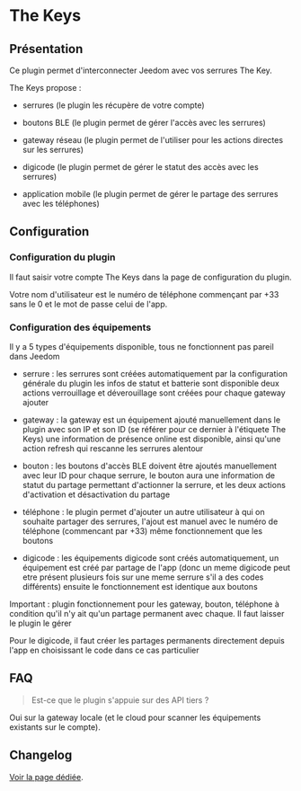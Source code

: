 # The Keys

## Présentation

Ce plugin permet d'interconnecter Jeedom avec vos serrures The Key.

The Keys propose :

- serrures (le plugin les récupère de votre compte)

- boutons BLE (le plugin permet de gérer l'accès avec les serrures)

- gateway réseau (le plugin permet de l'utiliser pour les actions directes sur les serrures)

- digicode (le plugin permet de gérer le statut des accès avec les serrures)

- application mobile (le plugin permet de gérer le partage des serrures avec les téléphones)

## Configuration

### Configuration du plugin

Il faut saisir votre compte The Keys dans la page de configuration du plugin.

Votre nom d'utilisateur est le numéro de téléphone commençant par +33 sans le 0 et le mot de passe celui de l'app.

### Configuration des équipements

Il y a 5 types d'équipements disponible, tous ne fonctionnent pas pareil dans Jeedom

- serrure : les serrures sont créées automatiquement par la configuration générale du plugin
  les infos de statut et batterie sont disponible
  deux actions verrouillage et déverouillage sont créées pour chaque gateway ajouter

- gateway : la gateway est un équipement ajouté manuellement dans le plugin avec son IP et son ID (se référer pour ce dernier à l'étiquete The Keys)
  une information de présence online est disponible, ainsi qu'une action refresh qui rescanne les serrures alentour

- bouton : les boutons d'accès BLE doivent être ajoutés manuellement avec leur ID
  pour chaque serrure, le bouton aura une information de statut du partage permettant d'actionner la serrure, et les deux actions d'activation et désactivation du partage

- téléphone : le plugin permet d'ajouter un autre utilisateur à qui on souhaite partager des serrures, l'ajout est manuel avec le numéro de téléphone (commencant par +33)
  même fonctionnement que les boutons

- digicode : les équipements digicode sont créés automatiquement, un équipement est créé par partage de l'app (donc un meme digicode peut etre présent plusieurs fois sur une meme serrure s'il a des codes différents)
  ensuite le fonctionnement est identique aux boutons

Important : plugin fonctionnement pour les gateway, bouton, téléphone à condition qu'il n'y ait qu'un partage permanent avec chaque. Il faut laisser le plugin le gérer

Pour le digicode, il faut créer les partages permanents directement depuis l'app en choisissant le code dans ce cas particulier

## FAQ

> Est-ce que le plugin s'appuie sur des API tiers ?

Oui sur la gateway locale (et le cloud pour scanner les équipements existants sur le compte).

## Changelog

[Voir la page dédiée](changelog.md).
